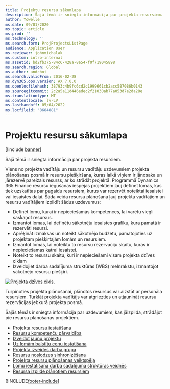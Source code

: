 ```yaml
---
title: Projektu resursu sākumlapa
description: Šajā tēmā ir sniegta informācija par projekta resursiem.
author: Yowelle
ms.date: 09/01/2020
ms.topic: article
ms.prod: ''
ms.technology: ''
ms.search.form: ProjProjectsListPage
audience: Application User
ms.reviewer: johnmichalak
ms.custom: intro-internal
ms.assetid: bd2fb375-84c6-428a-8e54-f0f719045898
ms.search.region: Global
ms.author: andchoi
ms.search.validFrom: 2016-02-28
ms.dyn365.ops.version: AX 7.0.0
ms.openlocfilehash: 38793c4b9fc6cd2c1999661cb2acc587086b0143
ms.sourcegitcommit: 2c2a5a11d446adec2f21030ab77a053d7e2da28e
ms.translationtype: MT
ms.contentlocale: lv-LV
ms.lasthandoff: 05/04/2022
ms.locfileid: "8684881"
---
```

# <a name="project-resourcing-home-page"></a>Projektu resursu sākumlapa

[!include [banner](../includes/banner.md)]

Šajā tēmā ir sniegta informācija par projekta resursiem.

Viens no projekta vadītāju un resursu vadītāju uzdevumiem projekta plānošanas posmā ir resursu piešķiršana, kuras laikā viņiem ir jānosaka un jārezervē pareizais resurss, ar ko strādāt projektā. Programmā Dynamics 365 Finance resursu iegūšanas iespējas projektiem ļauj definēt lomas, kas tiek uzskatītas par pagaidu resursiem, kurus var rezervēt noteiktai iesaistei vai iesaistes daļai. Šāda veida resursu plānošana ļauj projekta vadītājiem un resursu vadītājiem izpildīt šādus uzdevumus:

- Definēt lomu, kurai ir nepieciešamās kompetences, lai varētu viegli saskaņot resursus.
- Izmantot lomas, lai definētu sākotnēju iesaistes grafiku, kura pamatā ir rezervēti resursi.
- Aprēķināt izmaksas un noteikt sākotnējo budžetu, pamatojoties uz projektam piešķirtajām lomām un resursiem.
- Izmantot lomas, lai noteiktu to resursu rezervāciju skaitu, kuras ir nepieciešamas katrai iesaistei.
- Noteikt to resursu skaitu, kuri ir nepieciešami visam projekta dzīves ciklam
- Izveidojiet darba sadalījuma struktūras (WBS) melnrakstu, izmantojot sākotnējo resursu piešķiri.

[![Projekta dzīves cikls.](./media/projectresourcing02-1024x812.jpg)](./media/projectresourcing02.jpg)

Turpinoties projekta plānošanai, plānotos resursus var aizstāt ar personāla resursiem. Turklāt projekta vadītājs var atgriezties un atjaunināt resursu rezervācijas jebkurā projekta posmā.

Šajās tēmās ir sniegta informācija par uzdevumiem, kas jāizpilda, strādājot pie resursu plānošanas projektiem.

- [Projekta resursu iestatīšana](set-up-project-resources.md)
- [Resursu kompetenču pārvaldība](manage-resource-competencies.md)
- [Izveidot jaunu projektu](create-new-project.md)
- [Uz lomām balstītu cenu iestatīšana](set-up-role-based-pricing.md)
- [Projekta izveides darba grupa](create-project-team.md)
- [Resursu noslodzes sinhronizēšana](synchronize-resource-capacity.md)
- [Projekta resursu plānošanas veiktspēja](project-scheduling-performance.md)
- [Lomu iestatīšana darba sadalījuma struktūras veidnēs](set-up-roles-wbs-template.md)
- [Resursa izpilde plānotiem resursiem](resource-fulfillment-planned-resources.md)


[!INCLUDE[footer-include](../includes/footer-banner.md)]